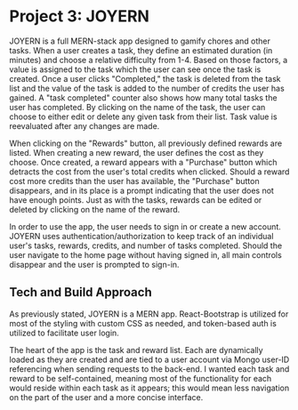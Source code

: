 # Project 3: JOYERN

JOYERN is a full MERN-stack app designed to gamify chores and other tasks. When a user creates a task, they define an estimated duration (in minutes) and choose a relative difficulty from 1-4. Based on those factors, a value is assigned to the task which the user can see once the task is created. Once a user clicks "Completed," the task is deleted from the task list and the value of the task is added to the number of credits the user has gained. 
A "task completed" counter also shows how many total tasks the user has completed. By clicking on the name of the task, the user can choose to either edit or delete any given task from their list. Task value is reevaluated after any changes are made.

When clicking on the "Rewards" button, all previously defined rewards are listed. When creating a new reward, the user defines the cost as they choose. Once created, a reward appears with a "Purchase" button which detracts the cost from the user's total credits when clicked. Should a reward cost more credits than the user has available, the "Purchase" button disappears, and in its place is a prompt indicating that the user does not have enough points. Just as with the tasks, rewards can be edited or deleted by clicking on the name of the reward.

In order to use the app, the user needs to sign in or create a new account. JOYERN uses authentication/authorization to keep track of an individual user's tasks, rewards, credits, and number of tasks completed. Should the user navigate to the home page without having signed in, all main controls disappear and the user is prompted to sign-in.

## Tech and Build Approach

As previously stated, JOYERN is a MERN app. React-Bootstrap is utilized for most of the styling with custom CSS as needed, and token-based auth is utilized to facilitate user login.

The heart of the app is the task and reward list. Each are dynamically loaded as they are created and are tied to a user account via Mongo user-ID referencing when sending requests to the back-end. I wanted each task and reward to be self-contained, meaning most of the functionality for each would reside within each task as it appears; this would mean less navigation on the part of the user and a more concise interface.